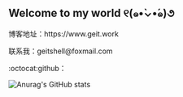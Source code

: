 ## Welcome to my world ୧(๑•̀⌄•́๑)૭

<p>博客地址：https://www.geit.work</p>

<p>联系我：geitshell@foxmail.com</p>

<p>:octocat:github：</p>

![Anurag's GitHub stats](https://github-readme-stats.vercel.app/api?username=miagz&show_icons=true)


